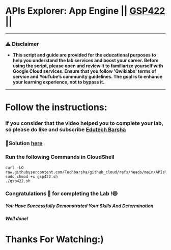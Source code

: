# APIs Explorer: App Engine || [GSP422](https://www.cloudskillsboost.google/focuses/80989?parent=catalog) ||

---
### ⚠️ Disclaimer
- **This script and guide are provided for  the educational purposes to help you understand the lab services and boost your career. Before using the script, please open and review it to familiarize yourself with Google Cloud services. Ensure that you follow 'Qwiklabs' terms of service and YouTube’s community guidelines. The goal is to enhance your learning experience, not to bypass it.**
---
# Follow the instructions:
### If you consider that the video helped you to complete your lab, so please do like and subscribe [Edutech Barsha](https://www.youtube.com/@edutechbarsha)
### 🔗Solution [here](https://youtu.be/rEVMk1EbRhU)

### Run the following Commands in CloudShell
```
curl -LO raw.githubusercontent.com/Techbarsha/github_cloud/refs/heads/main/APIs%20Explorer%3A%20App%20Engine/gsp422.sh
sudo chmod +x gsp422.sh
./gsp422.sh
```

### Congratulations 🎉 for completing the Lab !😄

##### *You Have Successfully Demonstrated Your Skills And Determination.*

#### *Well done!*

# Thanks For Watching:)
